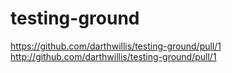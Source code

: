 # testing-ground
https://github.com/darthwillis/testing-ground/pull/1
http://github.com/darthwillis/testing-ground/pull/1
